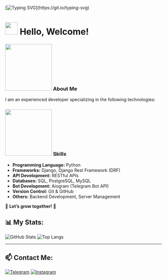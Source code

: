 [![Typing SVG](https://readme-typing-svg.herokuapp.com/?width=500&lines=Hello,+Welcome+to+my+GitHub!;I'm+a+Python+Developer!;Let's+Build+Something+Awesome!;Now+we're+getting+ready+for+a+big+surprise!)](https://git.io/typing-svg)



# <img src="https://media.giphy.com/media/hvRJCLFzcasrR4ia7z/giphy.gif" width="40px"> Hello, Welcome!  

### <img src="https://i.gifer.com/origin/37/378c647aa78c56c3175c4e62f4a413e7_w200.gif" width="150"> **About Me**  
I am an experienced developer specializing in the following technologies:  

### <img src="https://i.gifer.com/origin/ff/ff07f11b6e99eb69f83ad36d17d31dc4_w200.gif" width="150"> **Skills**  
- **Programming Language:** Python  
- **Frameworks:** Django, Django Rest Framework (DRF)  
- **API Development:** RESTful APIs  
- **Databases:** SQL, PostgreSQL, MySQL  
- **Bot Development:** Aiogram (Telegram Bot API)  
- **Version Control:** Git & GitHub  
- **Others:** Backend Development, Server Management  

📌 **Let’s grow together!** 🚀  

## 📊 My Stats:
![GitHub Stats](https://github-readme-stats.vercel.app/api?username=Nigmatullayev001&show_icons=true&theme=tokyonight)
![Top Langs](https://github-readme-stats.vercel.app/api/top-langs/?username=Nigmatullayev001&layout=compact&theme=tokyonight)

---

## 📫 Contact Me:
[![Telegram](https://img.shields.io/badge/Telegram-blue?style=for-the-badge&logo=telegram)](https://t.me/svs_owner)
[![Instagram](https://img.shields.io/badge/Instagram-purple?style=for-the-badge&logo=instagram)](https://instagram.com/svs.dev)


